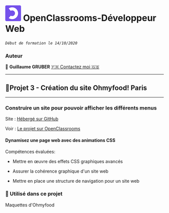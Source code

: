 # ![left 100%](https://github.com/lagrube/Archives/blob/main/archives-master/images/Logo_OpenClassrooms.png) OpenClassrooms-Développeur Web
_`Début de formation le 14/10/2020`_

### Auteur

👤 **Guillaume GRUBER** [🇫🇷 Contactez moi 🇬🇧](<lagrube1@gmail.com>) 

***
## 📎Projet 3 - Création du site Ohmyfood! Paris
***
### Construire un site pour pouvoir afficher les différents menus
Site : [Hébergé sur GitHub](https://github.com/lagrube/Projet-SCSS-OhMyFood/ "Cliquez pour voir le site")

Voir : [Le projet sur OpenClassrooms](https://openclassrooms.com/fr/paths/185/projects/637/assignment "Cliquez pour voir le projet")

#### Dynamisez une page web avec des animations CSS
Compétences évaluées:

- Mettre en œuvre des effets CSS graphiques avancés

- Assurer la cohérence graphique d'un site web
  
- Mettre en place une structure de navigation pour un site web

### 🔨 Utilisé dans ce projet

Maquettes d'Ohmyfood



